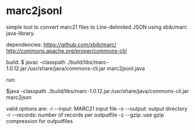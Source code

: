 # marc2jsonl
simple tool to convert marc21 files to Line-delimited JSON using xbib/marc java-library.

dependencies:
https://github.com/xbib/marc/
http://commons.apache.org/proper/commons-cli/

build:
$ javac -classpath ./build/libs/marc-1.0.12.jar:/usr/share/java/commons-cli.jar marc2jsonl.java

run:

$java -classpath ./build/libs/marc-1.0.12.jar:/usr/share/java/commons-cli.jar marc2json <OPTARG>

valid options are:
-i --input:	MARC21 input file
-o --output: 	output directory
-r --records:	number of records per outputfile
-z --gzip:	use gzip compression for outputfiles

